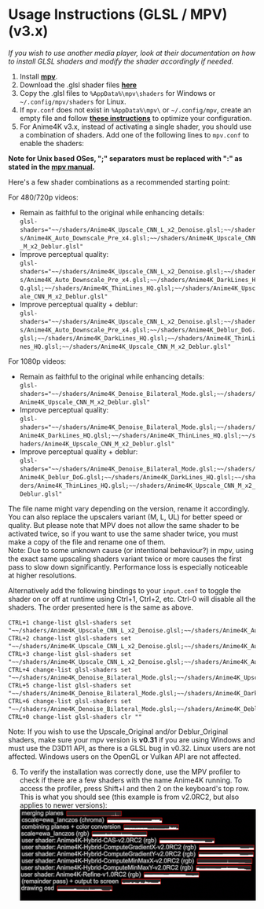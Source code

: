 # Usage Instructions (GLSL / MPV) (v3.x)
*If you wish to use another media player, look at their documentation on how to install GLSL shaders and modify the shader accordingly if needed.*

  1. Install [**mpv**](https://mpv.io/).  
  2. Download the .glsl shader files [**here**](https://github.com/5R33CH4/Anime4K/releases)  
  3. Copy the .glsl files to `%AppData%\mpv\shaders` for Windows or `~/.config/mpv/shaders` for Linux.  
  4. If `mpv.conf` does not exist in `%AppData%\mpv\` or `~/.config/mpv`, create an empty file and follow [**these instructions**](https://wiki.archlinux.org/index.php/Mpv#Configuration) to optimize your configuration.  
  5. For Anime4K v3.x, instead of activating a single shader, you should use a combination of shaders. Add one of the following lines to `mpv.conf` to enable the shaders:
  
**Note for Unix based OSes, ";" separators must be replaced with ":" as stated in the [mpv manual](https://mpv.io/manual/stable/#string-list-and-path-list-options).**
  
Here's a few shader combinations as a recommended starting point:
  
For 480/720p videos:
 - Remain as faithful to the original while enhancing details:  
 `glsl-shaders="~~/shaders/Anime4K_Upscale_CNN_L_x2_Denoise.glsl;~~/shaders/Anime4K_Auto_Downscale_Pre_x4.glsl;~~/shaders/Anime4K_Upscale_CNN_M_x2_Deblur.glsl"`
 - Improve perceptual quality:  
 `glsl-shaders="~~/shaders/Anime4K_Upscale_CNN_L_x2_Denoise.glsl;~~/shaders/Anime4K_Auto_Downscale_Pre_x4.glsl;~~/shaders/Anime4K_DarkLines_HQ.glsl;~~/shaders/Anime4K_ThinLines_HQ.glsl;~~/shaders/Anime4K_Upscale_CNN_M_x2_Deblur.glsl"`
 - Improve perceptual quality + deblur:  
 `glsl-shaders="~~/shaders/Anime4K_Upscale_CNN_L_x2_Denoise.glsl;~~/shaders/Anime4K_Auto_Downscale_Pre_x4.glsl;~~/shaders/Anime4K_Deblur_DoG.glsl;~~/shaders/Anime4K_DarkLines_HQ.glsl;~~/shaders/Anime4K_ThinLines_HQ.glsl;~~/shaders/Anime4K_Upscale_CNN_M_x2_Deblur.glsl"`

For 1080p videos:
 - Remain as faithful to the original while enhancing details:  
 `glsl-shaders="~~/shaders/Anime4K_Denoise_Bilateral_Mode.glsl;~~/shaders/Anime4K_Upscale_CNN_M_x2_Deblur.glsl"`
 - Improve perceptual quality:  
 `glsl-shaders="~~/shaders/Anime4K_Denoise_Bilateral_Mode.glsl;~~/shaders/Anime4K_DarkLines_HQ.glsl;~~/shaders/Anime4K_ThinLines_HQ.glsl;~~/shaders/Anime4K_Upscale_CNN_M_x2_Deblur.glsl"`
 - Improve perceptual quality + deblur:  
 `glsl-shaders="~~/shaders/Anime4K_Denoise_Bilateral_Mode.glsl;~~/shaders/Anime4K_Deblur_DoG.glsl;~~/shaders/Anime4K_DarkLines_HQ.glsl;~~/shaders/Anime4K_ThinLines_HQ.glsl;~~/shaders/Anime4K_Upscale_CNN_M_x2_Deblur.glsl"`
  
The file name might vary depending on the version, rename it accordingly. You can also replace the upscalers variant (M, L, UL) for better speed or quality. But please note that MPV does not allow the same shader to be activated twice, so if you want to use the same shader twice, you must make a copy of the file and rename one of them.  
Note: Due to some unknown cause (or intentional behaviour?) in mpv, using the exact same upscaling shaders variant twice or more causes the first pass to slow down significantly. Performance loss is especially noticeable at higher resolutions.

Alternatively add the following bindings to your `input.conf` to toggle the shader on or off at runtime using Ctrl+1, Ctrl+2, etc. 
Ctrl-0 will disable all the shaders. The order presented here is the same as above.
```
CTRL+1 change-list glsl-shaders set "~~/shaders/Anime4K_Upscale_CNN_L_x2_Denoise.glsl;~~/shaders/Anime4K_Auto_Downscale_Pre_x4.glsl;~~/shaders/Anime4K_Upscale_CNN_M_x2_Deblur.glsl"
CTRL+2 change-list glsl-shaders set "~~/shaders/Anime4K_Upscale_CNN_L_x2_Denoise.glsl;~~/shaders/Anime4K_Auto_Downscale_Pre_x4.glsl;~~/shaders/Anime4K_DarkLines_HQ.glsl;~~/shaders/Anime4K_ThinLines_HQ.glsl;~~/shaders/Anime4K_Upscale_CNN_M_x2_Deblur.glsl"
CTRL+3 change-list glsl-shaders set "~~/shaders/Anime4K_Upscale_CNN_L_x2_Denoise.glsl;~~/shaders/Anime4K_Auto_Downscale_Pre_x4.glsl;~~/shaders/Anime4K_Deblur_DoG.glsl;~~/shaders/Anime4K_DarkLines_HQ.glsl;~~/shaders/Anime4K_ThinLines_HQ.glsl;~~/shaders/Anime4K_Upscale_CNN_M_x2_Deblur.glsl"
CTRL+4 change-list glsl-shaders set "~~/shaders/Anime4K_Denoise_Bilateral_Mode.glsl;~~/shaders/Anime4K_Upscale_CNN_M_x2_Deblur.glsl"
CTRL+5 change-list glsl-shaders set "~~/shaders/Anime4K_Denoise_Bilateral_Mode.glsl;~~/shaders/Anime4K_DarkLines_HQ.glsl;~~/shaders/Anime4K_ThinLines_HQ.glsl;~~/shaders/Anime4K_Upscale_CNN_M_x2_Deblur.glsl"
CTRL+6 change-list glsl-shaders set "~~/shaders/Anime4K_Denoise_Bilateral_Mode.glsl;~~/shaders/Anime4K_Deblur_DoG.glsl;~~/shaders/Anime4K_DarkLines_HQ.glsl;~~/shaders/Anime4K_ThinLines_HQ.glsl;~~/shaders/Anime4K_Upscale_CNN_M_x2_Deblur.glsl"
CTRL+0 change-list glsl-shaders clr ""
```
  
Note: If you wish to use the Upscale_Original and/or Deblur_Original shaders, make sure your mpv version is **v0.31** if you are using Windows and must use the D3D11 API, as there is a GLSL bug in v0.32. Linux users are not affected. Windows users on the OpenGL or Vulkan API are not affected.
  
  6. To verify the installation was correctly done, use the MPV profiler to check if there are a few shaders with the name Anime4K running. To access the profiler, press Shift+I and then 2 on the keyboard's top row.  
This is what you should see (this example is from v2.0RC2, but also applies to newer versions):  
![Profiler](results/MPV_Profiler.png?raw=true)



